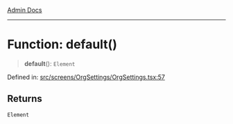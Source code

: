 [Admin Docs](/)

***

# Function: default()

> **default**(): `Element`

Defined in: [src/screens/OrgSettings/OrgSettings.tsx:57](https://github.com/PalisadoesFoundation/talawa-admin/blob/main/src/screens/OrgSettings/OrgSettings.tsx#L57)

## Returns

`Element`
